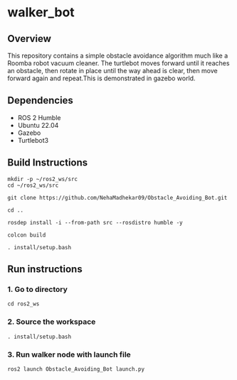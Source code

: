 # walker_bot

## Overview
This repository contains a simple obstacle avoidance algorithm much like a Roomba robot vacuum cleaner. The turtlebot moves forward until it reaches an obstacle, then rotate in place until the way ahead is clear, then move forward again and repeat.This is demonstrated in gazebo world. 

## Dependencies
* ROS 2 Humble
* Ubuntu 22.04
* Gazebo
* Turtlebot3

## Build Instructions
```
mkdir -p ~/ros2_ws/src
cd ~/ros2_ws/src

git clone https://github.com/NehaMadhekar09/Obstacle_Avoiding_Bot.git

cd ..

rosdep install -i --from-path src --rosdistro humble -y

colcon build 

. install/setup.bash

```
## Run instructions
### 1. Go to directory
```
cd ros2_ws
```
### 2. Source the workspace
```
. install/setup.bash
```
### 3. Run walker node with launch file
```
ros2 launch Obstacle_Avoiding_Bot launch.py
```
